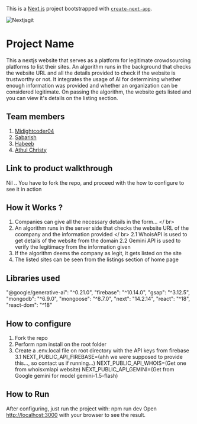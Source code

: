 This is a [Next.js](https://nextjs.org) project bootstrapped with [`create-next-app`](https://nextjs.org/docs/app/api-reference/cli/create-next-app).


![Nextjsgit](https://github.com/user-attachments/assets/d276960c-bfd6-4b41-8ea3-3daa52a0c027)

# Project Name
This a nextjs website that serves as a platform for legitimate crowdsourcing platforms to list their sites. An algorithm runs in the background that checks the website URL and all the details provided to check if the website is trustworthy or not. It integrates the usage of AI for determining whether enough information was provided and whether an organization can be considered legitimate. On passing the algorithm, the website gets listed and you can view it's details on the listing section.
## Team members
1. [Midightcoder04](https://github.com/midnightcoder04)
2. [Sabarish](https://github.com/S-a-b-a-r-i-s-h)
3. [Habeeb](https://github.com/Habeeb00)
2. [Athul Christy](https://github.com/athulchristy)
## Link to product walkthrough
Nil .. You have to fork the repo, and proceed with the how to configure to see it in action
## How it Works ?
1. Companies can give all the necessary details in the form... </ br>
2. An algorithm runs in the server side that checks the website URL of the ccompany and the information provided </ br>
2.1 WhoisAPI is used to get details of the website from the domain
2.2 Gemini API is used to verify the legitimacy from the information given
3. If the algorithm deems the company as legit, it gets listed on the site
4. The listed sites can be seen from the listings section of home page
## Libraries used
"@google/generative-ai": "^0.21.0",
"firebase": "^10.14.0",
"gsap": "^3.12.5",
"mongodb": "^6.9.0",
"mongoose": "^8.7.0",
"next": "14.2.14",
"react": "^18",
"react-dom": "^18"
## How to configure
1. Fork the repo
2. Perform npm install on the root folder
3. Create a .env.local file on root directory with the API keys from firebase 
3.1 NEXT_PUBLIC_API_FIREBASE=(ahh we were supposed to provide this..., so contact us if running...)
NEXT_PUBLIC_API_WHOIS=(Get one from whoisxmlapi website)
NEXT_PUBLIC_API_GEMINI=(Get from Google gemini for model gemini-1.5-flash)
## How to Run
After configuring, just run the project with: npm run dev
Open [http://localhost:3000](http://localhost:3000) with your browser to see the result.
